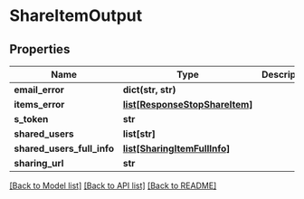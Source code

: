 # ShareItemOutput

## Properties
Name | Type | Description | Notes
------------ | ------------- | ------------- | -------------
**email_error** | **dict(str, str)** |  | [optional] 
**items_error** | [**list[ResponseStopShareItem]**](ResponseStopShareItem.md) |  | [optional] 
**s_token** | **str** |  | [optional] 
**shared_users** | **list[str]** |  | [optional] 
**shared_users_full_info** | [**list[SharingItemFullInfo]**](SharingItemFullInfo.md) |  | [optional] 
**sharing_url** | **str** |  | [optional] 

[[Back to Model list]](../README.md#documentation-for-models) [[Back to API list]](../README.md#documentation-for-api-endpoints) [[Back to README]](../README.md)


